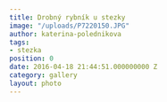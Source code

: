 ```yaml
---
title: Drobný rybník u stezky
image: "/uploads/P7220150.JPG"
author: katerina-polednikova
tags:
- stezka
position: 0
date: 2016-04-18 21:44:51.000000000 Z
category: gallery
layout: photo
---
```

